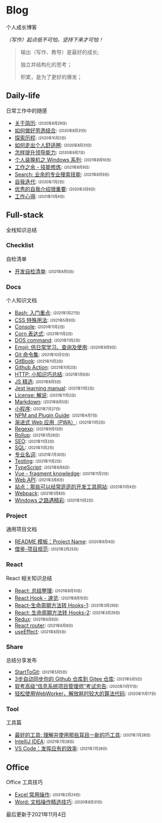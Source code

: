 
# Blog

个人成长博客

*（写作）起点低不可怕，坚持下来才可怕！*

> 输出（写作、教导）是最好的成长;
>
> 独立并结构化的思考；
>
> 积累，是为了更好的爆发；
>

## Daily-life

日常工作中的随感

- [关于简历](/daily-life/AboutResume.md): <sub><sup>(2020年8月29日)</sup></sub>
- [如何做好劳逸结合](/daily-life/CombineExertionAndRest.md): <sub><sup>(2020年8月31日)</sup></sub>
- [探索历程](/daily-life/Explore.md): <sub><sup>(2020年10月2日)</sup></sub>
- [如何走出个人舒适圈](/daily-life/GetOutOfYourComfortZone.md): <sub><sup>(2020年8月31日)</sup></sub>
- [怎样提升领导能力](/daily-life/HowToHaveLeadership.md): <sub><sup>(2020年9月7日)</sup></sub>
- [个人装换机之 Windows 系列](/daily-life/InstallSystem-windows.md): <sub><sup>(2021年8月10日)</sup></sub>
- [工作之余 - 技能修炼](/daily-life/OutOfWork.md): <sub><sup>(2021年8月9日)</sup></sub>
- [Search: 业余的专业搜索技能](/daily-life/Search.md): <sub><sup>(2021年8月9日)</sup></sub>
- [自我迭代](/daily-life/SelfReview.md): <sub><sup>(2020年7月2日)</sup></sub>
- [优秀的自我介绍很重要](/daily-life/TheImportantOfSelfIntroduction.md): <sub><sup>(2020年3月9日)</sup></sub>
- [工作心得](/daily-life/WorkExperience.md): <sub><sup>(2021年11月4日)</sup></sub>

## Full-stack

全栈知识总结


### Checklist

自检清单

- [开发自检清单](/full-stack/checklist/Checklist.md): <sub><sup>(2021年8月5日)</sup></sub>

### Docs

个人知识文档

- [Bash: 入门重点](/full-stack/docs/Bash.md): <sub><sup>(2021年1月27日)</sup></sub>
- [CSS 特殊用法](/full-stack/docs/CSS.md): <sub><sup>(2021年5月9日)</sup></sub>
- [Console](/full-stack/docs/Console.md): <sub><sup>(2020年11月2日)</sup></sub>
- [Corn 表达式](/full-stack/docs/Corn.md): <sub><sup>(2021年11月2日)</sup></sub>
- [DOS command](/full-stack/docs/Dos.md): <sub><sup>(2021年11月2日)</sup></sub>
- [Emoji: 供日常学习、查询及使用](/full-stack/docs/Emoji.md): <sub><sup>(2020年9月9日)</sup></sub>
- [Git 命令集](/full-stack/docs/Git.md): <sub><sup>(2021年10月12日)</sup></sub>
- [GitBook](/full-stack/docs/GitBook.md): <sub><sup>(2021年11月2日)</sup></sub>
- [Github Action](/full-stack/docs/GitHubAction.md): <sub><sup>(2021年11月2日)</sup></sub>
- [HTTP: 小知识巧总结](/full-stack/docs/HTTP.md): <sub><sup>(2021年1月6日)</sup></sub>
- [JS 精选](/full-stack/docs/JS.md): <sub><sup>(2021年8月5日)</sup></sub>
- [Jest learning manual](/full-stack/docs/Jest.md): <sub><sup>(2021年11月2日)</sup></sub>
- [License: 解说](/full-stack/docs/License.md): <sub><sup>(2021年11月2日)</sup></sub>
- [Markdown](/full-stack/docs/Markdown.md): <sub><sup>(2021年8月5日)</sup></sub>
- [小程序](/full-stack/docs/MiniProgram.md): <sub><sup>(2021年7月27日)</sup></sub>
- [NPM and Plugin Guide](/full-stack/docs/NPM.md): <sub><sup>(2021年4月7日)</sup></sub>
- [渐进式 Web 应用（PWA）](/full-stack/docs/PWA.md): <sub><sup>(2021年11月2日)</sup></sub>
- [Regexp](/full-stack/docs/Regexp.md): <sub><sup>(2021年9月13日)</sup></sub>
- [Rollup](/full-stack/docs/Rollup.md): <sub><sup>(2021年1月28日)</sup></sub>
- [SEO](/full-stack/docs/SEO.md): <sub><sup>(2021年11月2日)</sup></sub>
- [SQL](/full-stack/docs/SQL.md): <sub><sup>(2021年11月2日)</sup></sub>
- [专业名词](/full-stack/docs/TechTerms.md): <sub><sup>(2021年7月30日)</sup></sub>
- [Testing](/full-stack/docs/Testing.md): <sub><sup>(2021年11月2日)</sup></sub>
- [TypeScript](/full-stack/docs/TypeScript.md): <sub><sup>(2021年8月6日)</sup></sub>
- [Vue - fragment knowledge](/full-stack/docs/Vue.md): <sub><sup>(2021年11月2日)</sup></sub>
- [Web API](/full-stack/docs/WebAPI.md): <sub><sup>(2021年3月8日)</sup></sub>
- [站点：那些可以经常逛逛的开发工具网站](/full-stack/docs/WebSite.md): <sub><sup>(2021年11月4日)</sup></sub>
- [Webpack](/full-stack/docs/Webpack.md): <sub><sup>(2021年1月8日)</sup></sub>
- [Windows 之路遇精彩](/full-stack/docs/Windows.md): <sub><sup>(2021年11月2日)</sup></sub>

### Project

通用项目文档

- [README 模板：Project Name](/full-stack/project/ReadMeTemplatePackage.md): <sub><sup>(2020年9月4日)</sup></sub>
- [借鉴-项目规范](/full-stack/project/Specification.md): <sub><sup>(2021年2月25日)</sup></sub>

### React

React 相关知识总结

- [React: 总结整理](/full-stack/react/React.md): <sub><sup>(2021年8月10日)</sup></sub>
- [React Hook - 速览](/full-stack/react/ReactHook.md): <sub><sup>(2021年8月10日)</sup></sub>
- [React-生命周期方法转 Hooks-1](/full-stack/react/ReactLifeCycleToHooks1.md): <sub><sup>(2021年3月29日)</sup></sub>
- [React: 生命周期方法转 Hooks-2](/full-stack/react/ReactLifeCycleToHooks2.md): <sub><sup>(2021年3月29日)</sup></sub>
- [Redux](/full-stack/react/Redux.md): <sub><sup>(2021年6月8日)</sup></sub>
- [React router](/full-stack/react/Router.md): <sub><sup>(2021年6月8日)</sup></sub>
- [useEffect](/full-stack/react/useEffect.md): <sub><sup>(2021年8月5日)</sup></sub>

### Share

总结分享发布

- [StartToGit](/full-stack/share/StartToGit.md): <sub><sup>(2021年5月5日)</sup></sub>
- [3步自动同步你的 Github 仓库到 Gitee 仓库](/full-stack/share/SyncGithubToGitee.md): <sub><sup>(2021年5月5日)</sup></sub>
- [软考高级“信息系统项目管理师”考试忠告](/full-stack/share/TipsForRuanKaoGaoJi.md): <sub><sup>(2020年11月17日)</sup></sub>
- [轻松使用WebWorker，解放耗时较大的算法代码](/full-stack/share/UsingWebworker.md): <sub><sup>(2020年11月17日)</sup></sub>

### Tool

工具篇

- [最好的工具: 理解并使用那些耳目一新的巧工具](/full-stack/tool/BestTools.md): <sub><sup>(2021年7月28日)</sup></sub>
- [IntelliJ IDEA](/full-stack/tool/IntelliJ-IDEA.md): <sub><sup>(2021年7月28日)</sup></sub>
- [VS Code：发挥应有的效率](/full-stack/tool/VSCode.md): <sub><sup>(2021年7月28日)</sup></sub>

## Office

Office 工具技巧

- [Excel 常用操作](/office/Excel.md): <sub><sup>(2021年2月24日)</sup></sub>
- [Word: 文档操作精选技巧](/office/Word.md): <sub><sup>(2020年8月31日)</sup></sub>

最后更新于2021年11月4日
